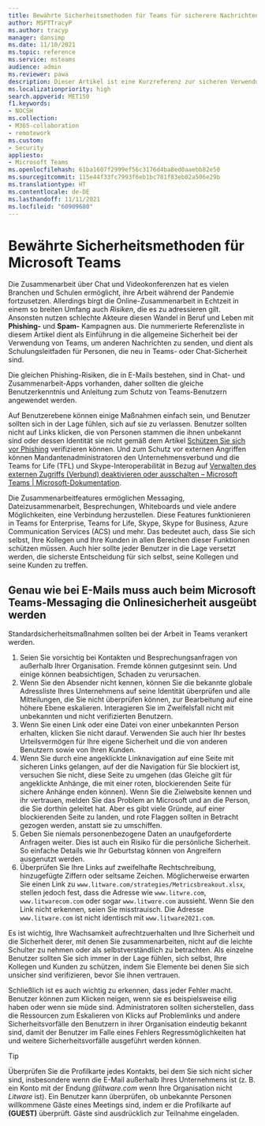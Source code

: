 ```yaml
---
title: Bewährte Sicherheitsmethoden für Teams für sicherere Nachrichten
author: MSFTTracyP
ms.author: tracyp
manager: dansimp
ms.date: 11/10/2021
ms.topic: reference
ms.service: msteams
audience: admin
ms.reviewer: pawa
description: Dieser Artikel ist eine Kurzreferenz zur sicheren Verwendung von Teams und dient als Einführung in allgemeine bewährte Sicherheitsmethoden und Tipps für die Schulung von Benutzern in sicherem Messaging.
ms.localizationpriority: high
search.appverid: MET150
f1.keywords:
- NOCSH
ms.collection:
- M365-collaboration
- remotework
ms.custom:
- Security
appliesto:
- Microsoft Teams
ms.openlocfilehash: 61ba1607f2999ef56c3176d4ba8ed0aaebb82e50
ms.sourcegitcommit: 115e44f33fc7993f6eb1bc781f83eb02a506e29b
ms.translationtype: HT
ms.contentlocale: de-DE
ms.lasthandoff: 11/11/2021
ms.locfileid: "60909680"
---
```

# <a name="security-best-practices-for-microsoft-teams"></a>Bewährte Sicherheitsmethoden für Microsoft Teams

Die Zusammenarbeit über Chat und Videokonferenzen hat es vielen Branchen und Schulen ermöglicht, ihre Arbeit während der Pandemie fortzusetzen. Allerdings birgt die Online-Zusammenarbeit in Echtzeit in einem so breiten Umfang auch *Risiken*, die es zu adressieren gilt. Ansonsten nutzen schlechte Akteure diesen Wandel in Beruf und Leben mit **Phishing-** und **Spam-** Kampagnen aus. Die nummerierte Referenzliste in diesem Artikel dient als Einführung in die allgemeine Sicherheit bei der Verwendung von Teams, um anderen Nachrichten zu senden, und dient als Schulungsleitfaden für Personen, die neu in Teams- oder Chat-Sicherheit sind.

Die gleichen Phishing-Risiken, die in E-Mails bestehen, sind in Chat- und Zusammenarbeit-Apps vorhanden, daher sollten die gleiche Benutzerkenntnis und Anleitung zum Schutz von Teams-Benutzern angewendet werden.

Auf Benutzerebene können einige Maßnahmen einfach sein, und Benutzer sollten sich in der Lage fühlen, sich auf sie zu verlassen. Benutzer sollten nicht auf Links klicken, die von Personen stammen die ihnen unbekannt sind oder dessen Identität sie nicht gemäß dem Artikel [Schützen Sie sich vor Phishing](https://support.microsoft.com/en-us/windows/protect-yourself-from-phishing-0c7ea947-ba98-3bd9-7184-430e1f860a44) verifizieren können. Und zum Schutz vor externen Angriffen können Mandantenadministratoren den Unternehmensverbund und die Teams for Life (TFL) und Skype-Interoperabilität in Bezug auf [Verwalten des externen Zugriffs (Verbund) deaktivieren oder ausschalten – Microsoft Teams | Microsoft-Dokumentation](/microsoftteams/manage-external-access).

Die Zusammenarbeitfeatures ermöglichen Messaging, Dateizusammenarbeit, Besprechungen, Whiteboards und viele andere Möglichkeiten, eine Verbindung herzustellen. Diese Features funktionieren in Teams for Enterprise, Teams for Life, Skype, Skype for Business, Azure Communication Services (ACS) und mehr. Das bedeutet auch, dass Sie sich selbst, Ihre Kollegen und Ihre Kunden in allen Bereichen dieser Funktionen schützen müssen. Auch hier sollte jeder Benutzer in die Lage versetzt werden, die sicherste Entscheidung für sich selbst, seine Kollegen und seine Kunden zu treffen.

## <a name="just-as-with-email-online-safety-must-be-practiced-in-microsoft-teams-messaging"></a>Genau wie bei E-Mails muss auch beim Microsoft Teams-Messaging die Onlinesicherheit ausgeübt werden

Standardsicherheitsmaßnahmen sollten bei der Arbeit in Teams verankert werden.

1. Seien Sie vorsichtig bei Kontakten und Besprechungsanfragen von außerhalb Ihrer Organisation. Fremde können gutgesinnt sein. Und einige können beabsichtigen, Schaden zu verursachen.
2. Wenn Sie den Absender nicht kennen, können Sie die bekannte globale Adressliste Ihres Unternehmens auf seine Identität überprüfen und alle Mitteilungen, die Sie nicht überprüfen können, zur Bearbeitung auf eine höhere Ebene eskalieren. Interagieren Sie im Zweifelsfall nicht mit unbekannten und nicht verifizierten Benutzern.
3. Wenn Sie einen Link oder eine Datei von einer unbekannten Person erhalten, klicken Sie nicht darauf. Verwenden Sie auch hier Ihr bestes Urteilsvermögen für Ihre eigene Sicherheit und die von anderen Benutzern sowie von Ihren Kunden.
4. Wenn Sie durch eine angeklickte Linknavigation auf eine Seite mit sicheren Links gelangen, auf der die Navigation für Sie blockiert ist, versuchen Sie nicht, diese Seite zu umgehen (das Gleiche gilt für angeklickte Anhänge, die mit einer roten, blockierenden Seite für sichere Anhänge enden können). Wenn Sie die Zielwebsite kennen und ihr vertrauen, melden Sie das Problem an Microsoft und an die Person, die Sie dorthin geleitet hat. Aber es gibt viele Gründe, auf einer blockierenden Seite zu landen, und rote Flaggen sollten in Betracht gezogen werden, anstatt sie zu umschiffen.
5. Geben Sie niemals personenbezogene Daten an unaufgeforderte Anfragen weiter. Dies ist auch ein Risiko für die persönliche Sicherheit. So einfache Details wie Ihr Geburtstag können von Angreifern ausgenutzt werden.
6. Überprüfen Sie Ihre Links auf zweifelhafte Rechtschreibung, hinzugefügte Ziffern oder seltsame Zeichen. Möglicherweise erwarten Sie einen Link zu `www.litware.com/strategies/Metricsbreakout.xlsx`, stellen jedoch fest, dass die Adresse wie `www.litwre.com`, `www.litwarecom.com` oder sogar `www.litwαre.com` aussieht. Wenn Sie den Link nicht erkennen, seien Sie misstrauisch. Die Adresse `www.litware.com` ist nicht identisch mit `www.litware2021.com`.

Es ist wichtig, Ihre Wachsamkeit aufrechtzuerhalten und Ihre Sicherheit und die Sicherheit derer, mit denen Sie zusammenarbeiten, nicht auf die leichte Schulter zu nehmen oder als selbstverständlich zu betrachten. Als einzelne Benutzer sollten Sie sich immer in der Lage fühlen, sich selbst, Ihre Kollegen und Kunden zu schützen, indem Sie Elemente bei denen Sie sich unsicher sind verifizieren, bevor Sie ihnen vertrauen.

Schließlich ist es auch wichtig zu erkennen, dass jeder Fehler macht. Benutzer können zum Klicken neigen, wenn sie es beispielsweise eilig haben oder wenn sie müde sind. Administratoren sollten sicherstellen, dass die Ressourcen zum Eskalieren von Klicks auf Problemlinks und andere Sicherheitsvorfälle den Benutzern in ihrer Organisation eindeutig bekannt sind, damit der Benutzer im Falle eines Fehlers Regressmöglichkeiten hat und weitere Sicherheitsvorfälle ausgeführt werden können.

> [!TIP]
> Überprüfen Sie die Profilkarte jedes Kontakts, bei dem Sie sich nicht sicher sind, insbesondere wenn die E-Mail außerhalb Ihres Unternehmens ist (z. B. ein Konto mit der Endung *@litware.com* wenn Ihre Organisation nicht *Litware* ist). Ein Benutzer kann überprüfen, ob unbekannte Personen willkommene Gäste eines Meetings sind, indem er die Profilkarte auf **(GUEST)** überprüft. Gäste sind ausdrücklich zur Teilnahme eingeladen.